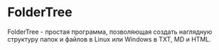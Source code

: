 # FolderTree
FolderTree - простая программа, позволяющая создать наглядную структуру папок и файлов в Linux или Windows в TXT, MD и HTML.
